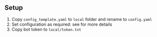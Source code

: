 ## Setup
1. Copy `config_template.yaml` to `local` folder and rename to `config.yaml`
2. Set configuration as required: see <configuration> for more details
3. Copy bot token to `local/token.txt`